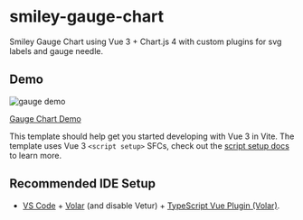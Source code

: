 # smiley-gauge-chart
Smiley Gauge Chart using Vue 3 + Chart.js 4 with custom plugins for svg labels and gauge needle.

## Demo
![gauge demo](https://github.com/Uhliber/smiley-gauge-chart/assets/75675306/a7792ff2-141f-4790-8d1d-57704f6b0f2c)

[Gauge Chart Demo](https://uhliber.github.io/smiley-gauge-chart/)

This template should help get you started developing with Vue 3 in Vite. The template uses Vue 3 `<script setup>` SFCs, check out the [script setup docs](https://v3.vuejs.org/api/sfc-script-setup.html#sfc-script-setup) to learn more.

## Recommended IDE Setup

- [VS Code](https://code.visualstudio.com/) + [Volar](https://marketplace.visualstudio.com/items?itemName=Vue.volar) (and disable Vetur) + [TypeScript Vue Plugin (Volar)](https://marketplace.visualstudio.com/items?itemName=Vue.vscode-typescript-vue-plugin).
